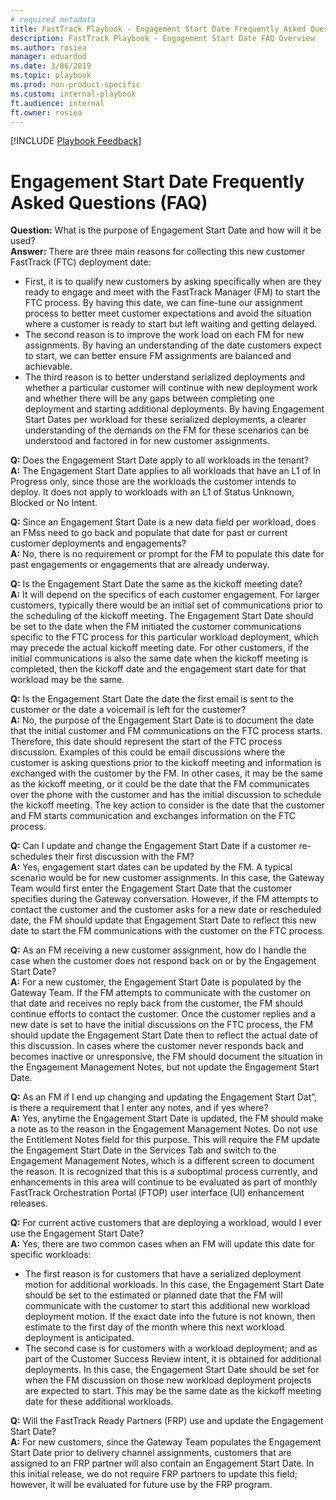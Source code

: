 ```yaml
---  
# required metadata  
title: FastTrack Playbook - Engagement Start Date Frequently Asked Questions (FAQ)
description: FastTrack Playbook - Engagement Start Date FAQ Overview
ms.author: rosiea  
manager: eduardod  
ms.date: 3/06/2019  
ms.topic: playbook  
ms.prod: non-product-specific  
ms.custom: internal-playbook  
ft.audience: internal  
ft.owner: rosiea
--- 
```

[!INCLUDE [Playbook Feedback](./includes/questions-feedback.md)]   
# Engagement Start Date Frequently Asked Questions (FAQ)

**Question:** What is the purpose of Engagement Start Date and how will it be used?   
**Answer:** There are three main reasons for collecting this new customer FastTrack (FTC) deployment date:  
-  First, it is to qualify new customers by asking specifically when are they ready to engage and meet with the FastTrack Manager (FM) to start the FTC process. By having this date, we can fine-tune our assignment process to better meet customer expectations and avoid the situation where a customer is ready to start but left waiting and getting delayed.  
-  The second reason is to improve the work load on each FM for new assignments. By having an understanding of the date customers expect to start, we can better ensure FM assignments are balanced and achievable.  
-  The third reason is to better understand serialized deployments and whether a particular customer will continue with new deployment work and whether there will be any gaps between completing one deployment and starting additional deployments. By having Engagement Start Dates per workload for these serialized deployments, a clearer understanding of the demands on the FM for these scenarios can be understood and factored in for new customer assignments.  

**Q:** Does the Engagement Start Date apply to all workloads in the tenant?\
**A:** The Engagement Start Date applies to all workloads that have an L1 of In Progress only, since those are the workloads the customer intends to deploy. It does not apply to workloads with an L1 of Status Unknown, Blocked or No Intent.  

**Q:** Since an Engagement Start Date is a new data field per workload, does an FMss need to go back and populate that date for past or current customer deployments and engagements?\
**A:** No, there is no requirement or prompt for the FM to populate this date for past engagements or engagements that are already underway.  

**Q:** Is the Engagement Start Date the same as the kickoff meeting date?  
**A:** It will depend on the specifics of each customer engagement. For larger customers, typically there would be an initial set of communications prior to the scheduling of the kickoff meeting. The Engagement Start Date should be set to the date when the FM initiated the customer communications specific to the FTC process for this particular workload deployment, which may precede the actual kickoff meeting date. For other customers, if the initial communications is also the same date when the kickoff meeting is completed, then the kickoff date and the engagement start date for that workload may be the same.  

**Q:** Is the Engagement Start Date the date the first email is sent to the customer or the date a voicemail is left for the customer?  
**A:** No, the purpose of the Engagement Start Date is to document the date that the initial customer and FM communications on the FTC process starts. Therefore, this date should represent the start of the FTC process discussion. Examples of this could be email discussions where the customer is asking questions prior to the kickoff meeting and information is exchanged with the customer by the FM. In other cases, it may be the same as the kickoff meeting, or it could be the date that the FM communicates over the phone with the customer and has the initial discussion to schedule the kickoff meeting. The key action to consider is the date that the customer and FM starts communication and exchanges information on the FTC process.  

**Q:** Can I update and change the Engagement Start Date if a customer re-schedules their first discussion with the FM?  
**A:** Yes, engagement start dates can be updated by the FM. A typical scenario would be for new customer assignments. In this case, the Gateway Team would first enter the Engagement Start Date that the customer specifies during the Gateway conversation. However, if the FM attempts to contact the customer and the customer asks for a new date or rescheduled date, the FM should update that Engagement Start Date to reflect this new date to start the FM communications with the customer on the FTC process.  

**Q:** As an FM receiving a new customer assignment, how do I handle the case when the customer does not respond back on or by the Engagement Start Date?     
**A:** For a new customer, the Engagement Start Date is populated by the Gateway Team. If the FM attempts to communicate with the customer on that date and receives no reply back from the customer, the FM should continue efforts to contact the customer. Once the customer replies and a new date is set to have the initial discussions on the FTC process, the FM should update the Engagement Start Date then to reflect the actual date of this discussion. 
In cases where the customer never responds back and becomes inactive or unresponsive, the FM should document the situation in the Engagement Management Notes, but not update the Engagement Start Date.  

**Q:** As an FM if I end up changing and updating the Engagement Start Dat”, is there a requirement that I enter any notes, and if yes where?  
**A:** Yes, anytime the Engagement Start Date is updated, the FM should make a note as to the reason in the Engagement Management Notes. Do not use the Entitlement Notes field for this purpose. This will require the FM update the Engagement Start Date in the Services Tab and switch to the Engagement Management Notes, which is a different screen to document the reason. It is recognized that this is a suboptimal process currently, and enhancements in this area will continue to be evaluated as part of monthly FastTrack Orchestration Portal (FTOP) user interface (UI) enhancement releases.  

**Q:** For current active customers that are deploying a workload, would I ever use the Engagement Start Date?  
**A:** Yes, there are two common cases when an FM will update this date for specific workloads:
-  The first reason is for customers that have a serialized deployment motion for additional workloads. In this case, the Engagement Start Date should be set to the estimated or planned date that the FM will communicate with the customer to start this additional new workload deployment motion. If the exact date into the future is not known, then estimate to the first day of the month where this next workload deployment is anticipated. 
-  The second case is for customers with a workload deployment; and as part of the Customer Success Review intent, it is obtained for additional deployments. In this case, the Engagement Start Date should be set for when the FM discussion on those new workload deployment projects are expected to start. This may be the same date as the kickoff meeting date for these additional workloads.  

**Q:** Will the FastTrack Ready Partners (FRP) use and update the Engagement Start Date?  
**A:** For new customers, since the Gateway Team populates the Engagement Start Date prior to delivery channel assignments, customers that are assigned to an FRP partner will also contain an Engagement Start Date. In this initial release, we do not require FRP partners to update this field; however, it will be evaluated for future use by the FRP program. 